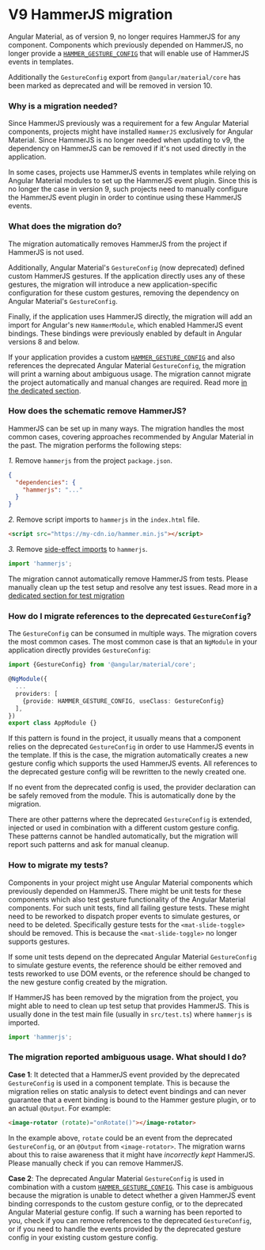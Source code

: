 # V9 HammerJS migration

Angular Material, as of version 9, no longer requires HammerJS for any component. Components which
previously depended on HammerJS, no longer provide a [`HAMMER_GESTURE_CONFIG`][1] that will
enable use of HammerJS events in templates.

Additionally the `GestureConfig` export from `@angular/material/core` has been marked as
deprecated and will be removed in version 10.

### Why is a migration needed?

Since HammerJS previously was a requirement for a few Angular Material components, projects might
have installed `HammerJS` exclusively for Angular Material. Since HammerJS is no longer needed when
updating to v9, the dependency on HammerJS can be removed if it's not used directly in the
application.

In some cases, projects use HammerJS events in templates while relying on Angular Material
modules to set up the HammerJS event plugin. Since this is no longer the case in version 9,
such projects need to manually configure the HammerJS event plugin in order to continue using
these HammerJS events.

### What does the migration do?

The migration automatically removes HammerJS from the project if HammerJS is not used.

Additionally, Angular Material's `GestureConfig` (now deprecated) defined custom HammerJS gestures.
If the application directly uses any of these gestures, the migration will introduce a new
application-specific configuration for these custom gestures, removing the dependency on Angular
Material's `GestureConfig`.
 
Finally, if the application uses HammerJS directly, the migration will add an import for Angular's
new `HammerModule`, which enabled HammerJS event bindings. These bindings were previously enabled
by default in Angular versions 8 and below.

If your application provides a custom [`HAMMER_GESTURE_CONFIG`][1] and also references the
deprecated Angular Material `GestureConfig`, the migration will print a warning about
ambiguous usage. The migration cannot migrate the project automatically and manual changes
are required. Read more [in the dedicated section](#The-migration-reported-ambiguous-usage-What-should-I-do).

### How does the schematic remove HammerJS?

HammerJS can be set up in many ways. The migration handles the most common cases, covering
approaches recommended by Angular Material in the past. The migration performs the following steps:

*1\.* Remove `hammerjs` from the project `package.json`.
```json
{
  "dependencies": {
    "hammerjs": "..."
  }
}
```
*2\.* Remove script imports to `hammerjs` in the `index.html` file.
```html
<script src="https://my-cdn.io/hammer.min.js"></script>
```
*3\.* Remove [side-effect imports][2] to `hammerjs`.
```typescript
import 'hammerjs';
```

The migration cannot automatically remove HammerJS from tests. Please manually clean up
the test setup and resolve any test issues. Read more in a
[dedicated section for test migration](#How-to-migrate-my-tests)

### How do I migrate references to the deprecated `GestureConfig`?

The `GestureConfig` can be consumed in multiple ways. The migration covers the most common cases.
The most common case is that an `NgModule` in your application directly provides `GestureConfig`: 

```typescript
import {GestureConfig} from '@angular/material/core';

@NgModule({
  ...
  providers: [
    {provide: HAMMER_GESTURE_CONFIG, useClass: GestureConfig}
  ],
})
export class AppModule {}
```

If this pattern is found in the project, it usually means that a component relies on the
deprecated `GestureConfig` in order to use HammerJS events in the template. If this is the case,
the migration automatically creates a new gesture config which supports the used HammerJS
events. All references to the deprecated gesture config will be rewritten to the newly created one.

If no event from the deprecated config is used, the provider declaration can be safely removed
from the module. This is automatically done by the migration.

There are other patterns where the deprecated `GestureConfig` is extended, injected or used
in combination with a different custom gesture config. These patterns cannot be handled
automatically, but the migration will report such patterns and ask for manual cleanup.

<a name="test-migration"></a>
### How to migrate my tests?

Components in your project might use Angular Material components which previously depended
on HammerJS. There might be unit tests for these components which also test gesture functionality
of the Angular Material components. For such unit tests, find all failing gesture tests. These
might need to be reworked to dispatch proper events to simulate gestures, or need to be deleted.
Specifically gesture tests for the `<mat-slide-toggle>` should be removed. This is because the
`<mat-slide-toggle>` no longer supports gestures.

If some unit tests depend on the deprecated Angular Material `GestureConfig` to simulate gesture
events, the reference should be either removed and tests reworked to use DOM events, or the
reference should be changed to the new gesture config created by the migration.

If HammerJS has been removed by the migration from the project, you might able to need to
clean up test setup that provides HammerJS. This is usually done in the test main file (usually
in `src/test.ts`) where `hammerjs` is imported.

```typescript
import 'hammerjs';
```

<a name="what-to-do-ambiguous-usage"></a>
### The migration reported ambiguous usage. What should I do?

**Case 1**: It detected that a HammerJS event provided by the deprecated `GestureConfig` is
used in a component template. This is because the migration relies on static analysis to detect
event bindings and can never guarantee that a event binding is bound to the Hammer gesture
plugin, or to an actual `@Output`. For example:

```html
<image-rotator (rotate)="onRotate()"></image-rotator>
```

In the example above, `rotate` could be an event from the deprecated `GestureConfig`, or an
`@Output` from `<image-rotator>`. The migration warns about this to raise awareness that it
might have _incorrectly kept_ HammerJS. Please manually check if you can remove HammerJS.

**Case 2**: The deprecated Angular Material `GestureConfig` is used in combination with a
custom [`HAMMER_GESTURE_CONFIG`][1]. This case is ambiguous because the migration is unable
to detect whether a given HammerJS event binding corresponds to the custom gesture config, or to
the deprecated Angular Material gesture config. If such a warning has been reported to you, check
if you can remove references to the deprecated `GestureConfig`, or if you need to handle the events
provided by the deprecated gesture config in your existing custom gesture config.

[1]: https://v9.angular.io/api/platform-browser/HammerGestureConfig
[2]: https://developer.mozilla.org/en-US/docs/Web/JavaScript/Reference/Statements/import#Import_a_module_for_its_side_effects_only
